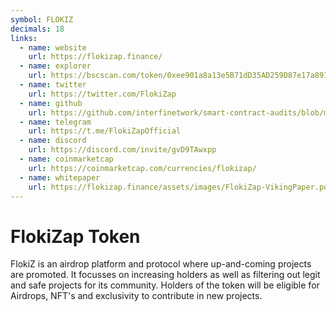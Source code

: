 ```yaml
---
symbol: FLOKIZ
decimals: 18
links:
  - name: website
    url: https://flokizap.finance/
  - name: explorer
    url: https://bscscan.com/token/0xee901a8a13e5B71dD35AD259D87e17a891D1f0F3
  - name: twitter
    url: https://twitter.com/FlokiZap
  - name: github
    url: https://github.com/interfinetwork/smart-contract-audits/blob/main/FlokiZap_AuditReport_InterFi.pdf
  - name: telegram
    url: https://t.me/FlokiZapOfficial
  - name: discord
    url: https://discord.com/invite/gvD9TAwxpp
  - name: coinmarketcap
    url: https://coinmarketcap.com/currencies/flokizap/
  - name: whitepaper
    url: https://flokizap.finance/assets/images/FlokiZap-VikingPaper.pdf
---
```


# FlokiZap Token

FlokiZ is an airdrop platform and protocol where up-and-coming projects are promoted. It focusses on increasing holders as well as filtering out legit and safe projects for its community. Holders of the token will be eligible for Airdrops, NFT's and exclusivity to contribute in new projects.
